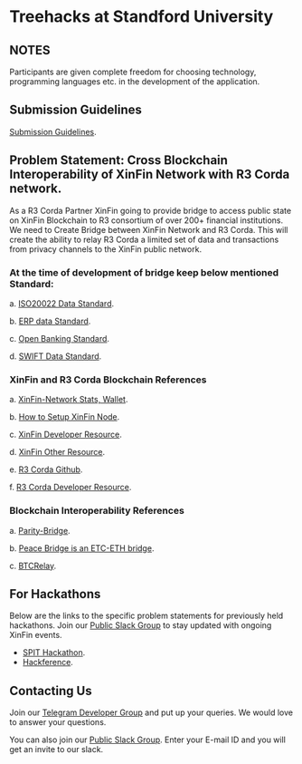 # Treehacks at Standford University

## NOTES
Participants are given complete freedom for choosing technology, programming languages etc. in the development of the application.

## Submission Guidelines
 [Submission Guidelines](https://github.com/XinFinOrg/Open-Hackathon/tree/master/SubmissionGuide).
 
## Problem Statement: Cross Blockchain Interoperability of XinFin Network with R3 Corda network.

As a R3 Corda Partner XinFin going to provide bridge to access public state on XinFin Blockchain to R3 consortium of over 200+ financial institutions. We need to Create Bridge between XinFin Network and R3 Corda. This will create the ability to relay R3 Corda a limited set of data and transactions from privacy channels to the XinFin public network.

### At the time of development of bridge keep below mentioned Standard:
a. [ISO20022 Data Standard](https://www.iso20022.org/sites/default/files/documents/general/ISO20022_API_JSON_Whitepaper_Final_20180129.pdf).

b. [ERP data Standard](https://www.programmableweb.com/category/erp/api).

c. [Open Banking Standard](https://openbanking.atlassian.net/wiki/spaces/DZ/pages/16320694/Open+Data+API+Specifications).

d. [SWIFT Data Standard](https://www.swift.com/our-solutions/interfaces-and-integration/swift-apis).

### XinFin and R3 Corda Blockchain References

a. [XinFin-Network Stats, Wallet](https://XinFin.Network).

b. [How to Setup XinFin Node](https://xinfin.org/setup-masternode.php).

c. [XinFin Developer Resource](https://docs.xinfin.org/).

d. [XinFin Other Resource](https://xinfin.org/resources.php).

e. [R3 Corda Github](https://github.com/corda/corda).

f. [R3 Corda Developer Resource](https://docs.corda.net/).



### Blockchain Interoperability References

a. [Parity-Bridge](https://github.com/paritytech/parity-bridge).

b. [Peace Bridge is an ETC-ETH bridge](https://github.com/YZhenY/peaceNotRelay).

c. [BTCRelay](https://github.com/ethereum/btcrelay).

## For Hackathons

Below are the links to the specific problem statements for previously held hackathons. Join our [Public Slack Group](https://launchpass.com/xinfin-public) to stay updated with ongoing XinFin events.

* [SPIT Hackathon](./SPIT/ReadMe.md).
* [Hackference](./Hackference-2018/ReadMe.md).


## Contacting Us

Join our [Telegram Developer Group](https://t.me/XinFinDevelopers) and put up your queries. We would love to answer your questions.

You can also join our [Public Slack Group](https://launchpass.com/xinfin-public). Enter your E-mail ID and you will get an invite to our slack.

